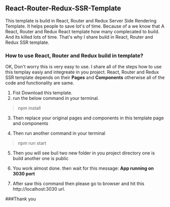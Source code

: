 ## React-Router-Redux-SSR-Template
This template is build in React, Router and Redux Server Side Rendering Template. 
It helps people to save lot's of time. Because of a we know that A React, Router and Redux React template how many complecated to build. And its killed lots of time. 
That's why I share build in React, Router and Redux SSR template.

### How to use React, Router and Redux build in template? 

OK, Don't worry this is very easy to use. I share all of the steps how to use this templay easiy and integreate in you project. 
React, Router and Redux SSR template depends on their **Pages** and **Components** otherwise all of the code and functionality are same. 

1. Fist Download this template. 
2. run the below command in your terminal. 

> npm install 

3. Then replace your original pages and components in this template page and components 

4. Then run another command in your terminal

>npm run start 

5. Then you will see buil two new folder in you project directory one is build another one is public 

6. You work almost done. then wait for this message: **App running on 3030 port**

7. After saw this command then please go to browser and hit this http://localhost:3030 url. 

###Thank you 
